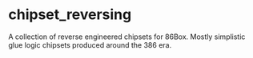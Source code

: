 # chipset_reversing

A collection of reverse engineered chipsets for 86Box. Mostly simplistic glue logic chipsets produced around the 386 era.
